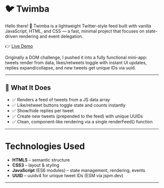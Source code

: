# 🐦 Twimba

Hello there! 👋 Twimba is a lightweight Twitter-style feed built with vanilla JavaScript, HTML, and CSS — a fast, minimal project that focuses on state-driven rendering and event delegation.

👉 [Live Demo](https://twimbadavsan.netlify.app/)

Originally a DOM challenge, I pushed it into a fully functional mini-app: tweets render from data, likes/retweets toggle with instant UI updates, replies expand/collapse, and new tweets get unique IDs via uuid.

---

## 🚀 What It Does

- ✅ Renders a feed of tweets from a JS data array
- ✅ Like/retweet buttons toggle state and counts instantly
- ✅ Show/hide replies per tweet
- ✅ Create new tweets (prepended to the feed) with unique UUIDs
- ✅ Clean, component-like rendering via a single renderFeed() function

---

# Technologies Used

- **HTML5** – semantic structure
- **CSS3** – layout & styling
- **JavaScript** (ES6 modules) – state management, rendering, events
- **UUID** – uuidv4 for unique tweet IDs (ESM via jspm.dev)

---

